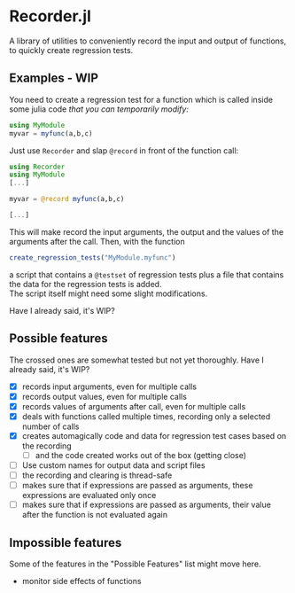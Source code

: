 # Recorder.jl

A library of utilities to conveniently record 
the input and output of functions,
to quickly create regression tests.

## Examples - WIP

You need to create a regression test for a function 
which is called inside some julia code 
*that you can temporarily modify:*

```julia
using MyModule
myvar = myfunc(a,b,c)
```

Just use `Recorder` and slap `@record` in front of the function call:

``` julia
using Recorder
using MyModule
[...]

myvar = @record myfunc(a,b,c)

[...]

```

This will make record the input arguments, the output and the values of the arguments
after the call.
Then, with the function 

``` julia
create_regression_tests("MyModule.myfunc")
```

a script that contains a `@testset` of regression tests
plus a file that contains the data for the regression tests
is added.  
The script itself might need some slight modifications.

Have I already said, it's WIP?

## Possible features
  The crossed ones are somewhat tested but not yet thoroughly.
  Have I already said, it's WIP?
  - [X] records input arguments, even for multiple calls
  - [X] records output values, even for multiple calls
  - [X] records values of arguments after call, even for multiple calls
  - [X] deals with functions called multiple times, 
        recording only a selected number of calls
  - [X] creates automagically code and data for regression test cases
        based on the recording
    - [ ] and the code created works out of the box (getting close)
  - [ ] Use custom names for output data and script files
  - [ ] the recording and clearing is thread-safe 
  - [ ] makes sure that if expressions are passed as arguments,
        these expressions are evaluated only once
  - [ ] makes sure that if expressions are passed as arguments,
        their value after the function is not evaluated again
## Impossible features
  Some of the features in the "Possible Features" list might move here.
  - monitor side effects of functions


